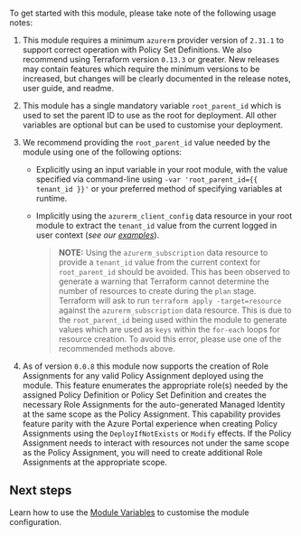 To get started with this module, please take note of the following usage notes:

1. This module requires a minimum `azurerm` provider version of `2.31.1` to support correct operation with Policy Set Definitions. We also recommend using Terraform version `0.13.3` or greater. New releases may contain features which require the minimum versions to be increased, but changes will be clearly documented in the release notes, user guide, and readme.

2. This module has a single mandatory variable `root_parent_id` which is used to set the parent ID to use as the root for deployment. All other variables are optional but can be used to customise your deployment.

3. We recommend providing the `root_parent_id` value needed by the module using one of the following options:
    - Explicitly using an input variable in your root module, with the value specified via command-line using `-var 'root_parent_id={{ tenant_id }}'` or your preferred method of specifying variables at runtime.
    - Implicitly using the `azurerm_client_config` data resource in your root module to extract the `tenant_id` value from the current logged in user context (_see our [examples](./Examples)_).

      > **NOTE:** Using the `azurerm_subscription` data resource to provide a `tenant_id` value from the current context for `root_parent_id` should be avoided. This has been observed to generate a warning that Terraform cannot determine the number of resources to create during the `plan` stage. Terraform will ask to run `terraform apply -target=resource` against the `azurerm_subscription` data resource. This is due to the `root_parent_id` being used within the module to generate values which are used as `keys` within the `for-each` loops for resource creation. To avoid this error, please use one of the recommended methods above.

4. As of version `0.0.8` this module now supports the creation of Role Assignments for any valid Policy Assignment deployed using the module. This feature enumerates the appropriate role(s) needed by the assigned Policy Definition or Policy Set Definition and creates the necessary Role Assignments for the auto-generated Managed Identity at the same scope as the Policy Assignment. This capability provides feature parity with the Azure Portal experience when creating Policy Assignments using the `DeployIfNotExists` or `Modify` effects. If the Policy Assignment needs to interact with resources not under the same scope as the Policy Assignment, you will need to create additional Role Assignments at the appropriate scope.

## Next steps

Learn how to use the [Module Variables](User-Guide%3A-Module-Variables) to customise the module configuration.